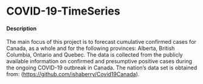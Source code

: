 # COVID-19-TimeSeries

#### Description
The main focus of this project is to forecast cumulative confirmed cases for Canada, as a whole and for the following provinces: Alberta, British Columbia, Ontario and Quebec. The data is collected from the publicly available information on confirmed and presumptive positive cases during the ongoing COVID-19 outbreak in Canada. The nation’s data set is obtained from: (https://github.com/ishaberry/Covid19Canada).
